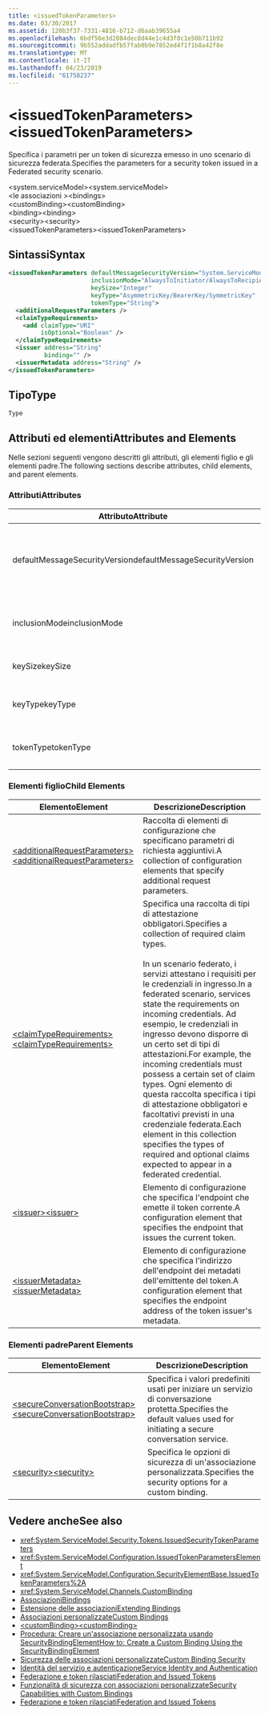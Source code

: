 ```yaml
---
title: <issuedTokenParameters>
ms.date: 03/30/2017
ms.assetid: 120b3f37-7331-4816-b712-d6aab39655a4
ms.openlocfilehash: 6bdf56e3d2084dec8d44e1c4d3f0c1e50b711b92
ms.sourcegitcommit: 9b552addadfb57fab0b9e7852ed4f1f1b8a42f8e
ms.translationtype: MT
ms.contentlocale: it-IT
ms.lasthandoff: 04/23/2019
ms.locfileid: "61758237"
---
```

# <a name="issuedtokenparameters"></a><span data-ttu-id="e53df-101">\<issuedTokenParameters></span><span class="sxs-lookup"><span data-stu-id="e53df-101">\<issuedTokenParameters></span></span>
<span data-ttu-id="e53df-102">Specifica i parametri per un token di sicurezza emesso in uno scenario di sicurezza federata.</span><span class="sxs-lookup"><span data-stu-id="e53df-102">Specifies the parameters for a security token issued in a Federated security scenario.</span></span>  
  
 <span data-ttu-id="e53df-103">\<system.serviceModel></span><span class="sxs-lookup"><span data-stu-id="e53df-103">\<system.serviceModel></span></span>  
<span data-ttu-id="e53df-104">\<le associazioni ></span><span class="sxs-lookup"><span data-stu-id="e53df-104">\<bindings></span></span>  
<span data-ttu-id="e53df-105">\<customBinding></span><span class="sxs-lookup"><span data-stu-id="e53df-105">\<customBinding></span></span>  
<span data-ttu-id="e53df-106">\<binding></span><span class="sxs-lookup"><span data-stu-id="e53df-106">\<binding></span></span>  
<span data-ttu-id="e53df-107">\<security></span><span class="sxs-lookup"><span data-stu-id="e53df-107">\<security></span></span>  
<span data-ttu-id="e53df-108">\<issuedTokenParameters></span><span class="sxs-lookup"><span data-stu-id="e53df-108">\<issuedTokenParameters></span></span>  
  
## <a name="syntax"></a><span data-ttu-id="e53df-109">Sintassi</span><span class="sxs-lookup"><span data-stu-id="e53df-109">Syntax</span></span>  
  
```xml  
<issuedTokenParameters defaultMessageSecurityVersion="System.ServiceModel.MessageSecurityVersion"
                       inclusionMode="AlwaysToInitiator/AlwaysToRecipient/Never/Once"
                       keySize="Integer"
                       keyType="AsymmetricKey/BearerKey/SymmetricKey"
                       tokenType="String">
  <additionalRequestParameters />
  <claimTypeRequirements>
    <add claimType="URI"
         isOptional="Boolean" />
  </claimTypeRequirements>
  <issuer address="String"
          binding="" />
  <issuerMetadata address="String" />
</issuedTokenParameters>
```  
  
## <a name="type"></a><span data-ttu-id="e53df-110">Tipo</span><span class="sxs-lookup"><span data-stu-id="e53df-110">Type</span></span>  
 `Type`  
  
## <a name="attributes-and-elements"></a><span data-ttu-id="e53df-111">Attributi ed elementi</span><span class="sxs-lookup"><span data-stu-id="e53df-111">Attributes and Elements</span></span>  
 <span data-ttu-id="e53df-112">Nelle sezioni seguenti vengono descritti gli attributi, gli elementi figlio e gli elementi padre.</span><span class="sxs-lookup"><span data-stu-id="e53df-112">The following sections describe attributes, child elements, and parent elements.</span></span>  
  
### <a name="attributes"></a><span data-ttu-id="e53df-113">Attributi</span><span class="sxs-lookup"><span data-stu-id="e53df-113">Attributes</span></span>  
  
|<span data-ttu-id="e53df-114">Attributo</span><span class="sxs-lookup"><span data-stu-id="e53df-114">Attribute</span></span>|<span data-ttu-id="e53df-115">Descrizione</span><span class="sxs-lookup"><span data-stu-id="e53df-115">Description</span></span>|  
|---------------|-----------------|  
|<span data-ttu-id="e53df-116">defaultMessageSecurityVersion</span><span class="sxs-lookup"><span data-stu-id="e53df-116">defaultMessageSecurityVersion</span></span>|<span data-ttu-id="e53df-117">Specifica le versioni delle specifiche di sicurezza (WS-Security, WS-Trust, WS-Secure Conversation e WS-Security Policy) che devono essere supportate dall'associazione.</span><span class="sxs-lookup"><span data-stu-id="e53df-117">Specifies the versions of the security specifications, (WS-Security, WS-Trust, WS-Secure Conversation and WS-Security Policy) that must be supported by the binding.</span></span> <span data-ttu-id="e53df-118">Questo valore è di tipo <xref:System.ServiceModel.MessageSecurityVersion>.</span><span class="sxs-lookup"><span data-stu-id="e53df-118">This value is of type <xref:System.ServiceModel.MessageSecurityVersion>.</span></span>|  
|<span data-ttu-id="e53df-119">inclusionMode</span><span class="sxs-lookup"><span data-stu-id="e53df-119">inclusionMode</span></span>|<span data-ttu-id="e53df-120">Specifica i requisiti di inclusione del token.</span><span class="sxs-lookup"><span data-stu-id="e53df-120">Specifies the token inclusion requirements.</span></span> <span data-ttu-id="e53df-121">L'attributo è di tipo <xref:System.ServiceModel.Security.Tokens.SecurityTokenInclusionMode>.</span><span class="sxs-lookup"><span data-stu-id="e53df-121">This attribute is of type <xref:System.ServiceModel.Security.Tokens.SecurityTokenInclusionMode>.</span></span>|  
|<span data-ttu-id="e53df-122">keySize</span><span class="sxs-lookup"><span data-stu-id="e53df-122">keySize</span></span>|<span data-ttu-id="e53df-123">Valore intero che specifica le dimensioni di chiave del token.</span><span class="sxs-lookup"><span data-stu-id="e53df-123">An integer that specifies the token key size.</span></span> <span data-ttu-id="e53df-124">Il valore predefinito è 256.</span><span class="sxs-lookup"><span data-stu-id="e53df-124">The default value is 256.</span></span>|  
|<span data-ttu-id="e53df-125">keyType</span><span class="sxs-lookup"><span data-stu-id="e53df-125">keyType</span></span>|<span data-ttu-id="e53df-126">Valore valido di <xref:System.IdentityModel.Tokens.SecurityKeyType> che specifica il tipo di chiave.</span><span class="sxs-lookup"><span data-stu-id="e53df-126">A valid value of <xref:System.IdentityModel.Tokens.SecurityKeyType> that specifies the key type.</span></span> <span data-ttu-id="e53df-127">Il valore predefinito è `SymmetricKey`.</span><span class="sxs-lookup"><span data-stu-id="e53df-127">The default is `SymmetricKey`.</span></span>|  
|<span data-ttu-id="e53df-128">tokenType</span><span class="sxs-lookup"><span data-stu-id="e53df-128">tokenType</span></span>|<span data-ttu-id="e53df-129">Stringa che specifica il tipo di token.</span><span class="sxs-lookup"><span data-stu-id="e53df-129">A string that specifies the token type.</span></span> <span data-ttu-id="e53df-130">Il valore predefinito è "http://docs.oasis-open.org/wss/oasis-wss-saml-token-profile-1.1#SAML".</span><span class="sxs-lookup"><span data-stu-id="e53df-130">The default is "http://docs.oasis-open.org/wss/oasis-wss-saml-token-profile-1.1#SAML".</span></span>|  
  
### <a name="child-elements"></a><span data-ttu-id="e53df-131">Elementi figlio</span><span class="sxs-lookup"><span data-stu-id="e53df-131">Child Elements</span></span>  
  
|<span data-ttu-id="e53df-132">Elemento</span><span class="sxs-lookup"><span data-stu-id="e53df-132">Element</span></span>|<span data-ttu-id="e53df-133">Descrizione</span><span class="sxs-lookup"><span data-stu-id="e53df-133">Description</span></span>|  
|-------------|-----------------|  
|[<span data-ttu-id="e53df-134">\<additionalRequestParameters></span><span class="sxs-lookup"><span data-stu-id="e53df-134">\<additionalRequestParameters></span></span>](../../../../../docs/framework/configure-apps/file-schema/wcf/additionalrequestparameters-element.md)|<span data-ttu-id="e53df-135">Raccolta di elementi di configurazione che specificano parametri di richiesta aggiuntivi.</span><span class="sxs-lookup"><span data-stu-id="e53df-135">A collection of configuration elements that specify additional request parameters.</span></span>|  
|[<span data-ttu-id="e53df-136">\<claimTypeRequirements></span><span class="sxs-lookup"><span data-stu-id="e53df-136">\<claimTypeRequirements></span></span>](../../../../../docs/framework/configure-apps/file-schema/wcf/claimtyperequirements-element.md)|<span data-ttu-id="e53df-137">Specifica una raccolta di tipi di attestazione obbligatori.</span><span class="sxs-lookup"><span data-stu-id="e53df-137">Specifies a collection of required claim types.</span></span><br /><br /> <span data-ttu-id="e53df-138">In un scenario federato, i servizi attestano i requisiti per le credenziali in ingresso.</span><span class="sxs-lookup"><span data-stu-id="e53df-138">In a federated scenario, services state the requirements on incoming credentials.</span></span> <span data-ttu-id="e53df-139">Ad esempio, le credenziali in ingresso devono disporre di un certo set di tipi di attestazioni.</span><span class="sxs-lookup"><span data-stu-id="e53df-139">For example, the incoming credentials must possess a certain set of claim types.</span></span> <span data-ttu-id="e53df-140">Ogni elemento di questa raccolta specifica i tipi di attestazione obbligatori e facoltativi previsti in una credenziale federata.</span><span class="sxs-lookup"><span data-stu-id="e53df-140">Each element in this collection specifies the types of required and optional claims expected to appear in a federated credential.</span></span>|  
|[<span data-ttu-id="e53df-141">\<issuer></span><span class="sxs-lookup"><span data-stu-id="e53df-141">\<issuer></span></span>](../../../../../docs/framework/configure-apps/file-schema/wcf/issuer-of-issuedtokenparameters.md)|<span data-ttu-id="e53df-142">Elemento di configurazione che specifica l'endpoint che emette il token corrente.</span><span class="sxs-lookup"><span data-stu-id="e53df-142">A configuration element that specifies the endpoint that issues the current token.</span></span>|  
|[<span data-ttu-id="e53df-143">\<issuerMetadata></span><span class="sxs-lookup"><span data-stu-id="e53df-143">\<issuerMetadata></span></span>](../../../../../docs/framework/configure-apps/file-schema/wcf/issuermetadata-of-issuedtokenparameters.md)|<span data-ttu-id="e53df-144">Elemento di configurazione che specifica l'indirizzo dell'endpoint dei metadati dell'emittente del token.</span><span class="sxs-lookup"><span data-stu-id="e53df-144">A configuration element that specifies the endpoint address of the token issuer's metadata.</span></span>|  
  
### <a name="parent-elements"></a><span data-ttu-id="e53df-145">Elementi padre</span><span class="sxs-lookup"><span data-stu-id="e53df-145">Parent Elements</span></span>  
  
|<span data-ttu-id="e53df-146">Elemento</span><span class="sxs-lookup"><span data-stu-id="e53df-146">Element</span></span>|<span data-ttu-id="e53df-147">Descrizione</span><span class="sxs-lookup"><span data-stu-id="e53df-147">Description</span></span>|  
|-------------|-----------------|  
|[<span data-ttu-id="e53df-148">\<secureConversationBootstrap></span><span class="sxs-lookup"><span data-stu-id="e53df-148">\<secureConversationBootstrap></span></span>](../../../../../docs/framework/configure-apps/file-schema/wcf/secureconversationbootstrap.md)|<span data-ttu-id="e53df-149">Specifica i valori predefiniti usati per iniziare un servizio di conversazione protetta.</span><span class="sxs-lookup"><span data-stu-id="e53df-149">Specifies the default values used for initiating a secure conversation service.</span></span>|  
|[<span data-ttu-id="e53df-150">\<security></span><span class="sxs-lookup"><span data-stu-id="e53df-150">\<security></span></span>](../../../../../docs/framework/configure-apps/file-schema/wcf/security-of-custombinding.md)|<span data-ttu-id="e53df-151">Specifica le opzioni di sicurezza di un'associazione personalizzata.</span><span class="sxs-lookup"><span data-stu-id="e53df-151">Specifies the security options for a custom binding.</span></span>|  
  
## <a name="see-also"></a><span data-ttu-id="e53df-152">Vedere anche</span><span class="sxs-lookup"><span data-stu-id="e53df-152">See also</span></span>

- <xref:System.ServiceModel.Security.Tokens.IssuedSecurityTokenParameters>
- <xref:System.ServiceModel.Configuration.IssuedTokenParametersElement>
- <xref:System.ServiceModel.Configuration.SecurityElementBase.IssuedTokenParameters%2A>
- <xref:System.ServiceModel.Channels.CustomBinding>
- [<span data-ttu-id="e53df-153">Associazioni</span><span class="sxs-lookup"><span data-stu-id="e53df-153">Bindings</span></span>](../../../../../docs/framework/wcf/bindings.md)
- [<span data-ttu-id="e53df-154">Estensione delle associazioni</span><span class="sxs-lookup"><span data-stu-id="e53df-154">Extending Bindings</span></span>](../../../../../docs/framework/wcf/extending/extending-bindings.md)
- [<span data-ttu-id="e53df-155">Associazioni personalizzate</span><span class="sxs-lookup"><span data-stu-id="e53df-155">Custom Bindings</span></span>](../../../../../docs/framework/wcf/extending/custom-bindings.md)
- [<span data-ttu-id="e53df-156">\<customBinding></span><span class="sxs-lookup"><span data-stu-id="e53df-156">\<customBinding></span></span>](../../../../../docs/framework/configure-apps/file-schema/wcf/custombinding.md)
- [<span data-ttu-id="e53df-157">Procedura: Creare un'associazione personalizzata usando SecurityBindingElement</span><span class="sxs-lookup"><span data-stu-id="e53df-157">How to: Create a Custom Binding Using the SecurityBindingElement</span></span>](../../../../../docs/framework/wcf/feature-details/how-to-create-a-custom-binding-using-the-securitybindingelement.md)
- [<span data-ttu-id="e53df-158">Sicurezza delle associazioni personalizzate</span><span class="sxs-lookup"><span data-stu-id="e53df-158">Custom Binding Security</span></span>](../../../../../docs/framework/wcf/samples/custom-binding-security.md)
- [<span data-ttu-id="e53df-159">Identità del servizio e autenticazione</span><span class="sxs-lookup"><span data-stu-id="e53df-159">Service Identity and Authentication</span></span>](../../../../../docs/framework/wcf/feature-details/service-identity-and-authentication.md)
- [<span data-ttu-id="e53df-160">Federazione e token rilasciati</span><span class="sxs-lookup"><span data-stu-id="e53df-160">Federation and Issued Tokens</span></span>](../../../../../docs/framework/wcf/feature-details/federation-and-issued-tokens.md)
- [<span data-ttu-id="e53df-161">Funzionalità di sicurezza con associazioni personalizzate</span><span class="sxs-lookup"><span data-stu-id="e53df-161">Security Capabilities with Custom Bindings</span></span>](../../../../../docs/framework/wcf/feature-details/security-capabilities-with-custom-bindings.md)
- [<span data-ttu-id="e53df-162">Federazione e token rilasciati</span><span class="sxs-lookup"><span data-stu-id="e53df-162">Federation and Issued Tokens</span></span>](../../../../../docs/framework/wcf/feature-details/federation-and-issued-tokens.md)
